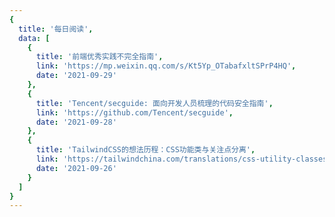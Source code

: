 ```yaml
---
{
  title: '每日阅读',
  data: [
    {
      title: '前端优秀实践不完全指南',
      link: 'https://mp.weixin.qq.com/s/Kt5Yp_OTabafxltSPrP4HQ',
      date: '2021-09-29'
    },
    {
      title: 'Tencent/secguide: 面向开发人员梳理的代码安全指南',
      link: 'https://github.com/Tencent/secguide',
      date: '2021-09-28'
    },
    {
      title: 'TailwindCSS的想法历程：CSS功能类与关注点分离',
      link: 'https://tailwindchina.com/translations/css-utility-classes-and-separation-of-concerns.html',
      date: '2021-09-26'
    }
  ]
}
---
```


<DailyReading />
